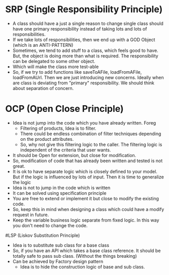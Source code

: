 # SRP (Single Responsibility Principle)

- A class should have a just a single reason to change single class should have one primary
 responsibility instead of taking lots and lots of responsibilities.
- If we take lots of responsibilities, then we end up with a GOD Object (which is an ANTI-PATTERN)
- Sometimes, we tend to add stuff to a class, which feels good to have. But, the object is doing more 
than what is required. The responsibility can be delegated to some other object.
- Which will make the class more test-able
- So, if we try to add functions like saveToAFile, loadFromAFile, loadFromAUrl. Then we are just introducing new concerns. 
Ideally when are class is deviating from "primary" responsibility. We should think about separation of concern.

# OCP (Open Close Principle)
- Idea is not jump into the code which you have already written. Foreg
    - Filtering of products, Idea is to filter.  
    - There could be endless combination of filter techniques depending on the product attributes. 
    - So, why not give this filtering logic to the caller. The filtering logic is independent of the criteria that user wants.	 
- It should be Open for extension, but close for modification. 
- So, modification of code that has already been written and tested is not great.
- It is ok to have separate logic which is closely defined to your model. But if the logic is influenced by lots of input. Then it is time to generalize the logic 
- Idea is not to jump in the code which is written
- It can be solved using specification principle
- You are free to extend or implement it but close to modify the existing code.
- So, keep this in mind when designing a class which could have a modify request in future. 
- Keep the variable business logic separate from fixed logic. In this way you don't need to change the code.

#LSP (Liskov Substitution Principle)
- Idea is to substitute sub class for a base class 
- So, if you have an API which takes a base class reference. It should be totally safe to pass sub class. (Without the things breaking)
- Can be achieved by Factory design pattern
    - Idea is to hide the construction logic of base and sub class.